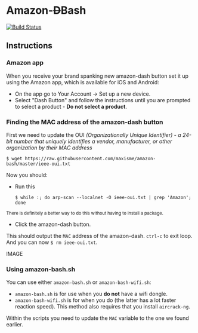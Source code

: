# Amazon-~~D~~Bash
[![Build Status](https://travis-ci.org/maxisme/amazon-bash.svg?branch=master)](https://travis-ci.org/maxisme/amazon-bash)

## Instructions

### Amazon app
When you receive your brand spanking new amazon-dash button set it up using the Amazon app, which is available for iOS and Android:

 - On the app go to Your Account -> Set up a new device.
 - Select "Dash Button" and follow the instructions until you are prompted to select a product - **Do not select a product**.

### Finding the MAC address of the amazon-dash button
First we need to update the OUI _(Organizationally Unique Identifier)_ - _a 24-bit number that uniquely identifies a vendor, manufacturer, or other organization by their MAC address_

```
$ wget https://raw.githubusercontent.com/maxisme/amazon-bash/master/ieee-oui.txt
```

Now you should:
- Run this

  ```
  $ while :; do arp-scan --localnet -O ieee-oui.txt | grep 'Amazon'; done
  ```
<sub>There is definitely a better way to do this without having to install a package.</sub><br>

- Click the amazon-dash button.

This should output the `MAC` address of the amazon-dash. `ctrl-c` to exit loop. And you can now `$ rm ieee-oui.txt`.


IMAGE

### Using amazon-bash.sh

You can use either `amazon-bash.sh` or `amazon-bash-wifi.sh`:
- `amazon-bash.sh` is for use when you **do not** have a wifi dongle.
- `amazon-bash-wifi.sh` is for when you do (the latter has a lot faster reaction speed). This method also requires that you install `aircrack-ng`.

Within the scripts you need to update the `MAC` variable to the one we found earlier.
